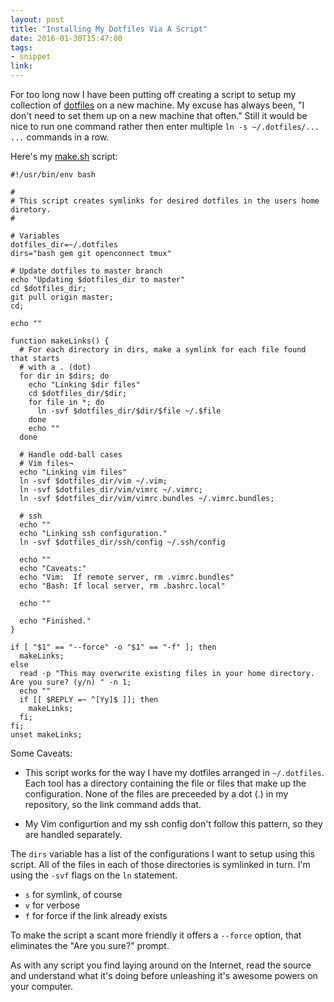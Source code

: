```yaml
---
layout: post
title: "Installing My Dotfiles Via A Script"
date: 2016-01-30T15:47:00
tags:
- snippet
link:
---
```

For too long now I have been putting off creating a script to setup my collection of [dotfiles](http://github.com/zanshin/dotfiles "dotfiles")
 on a
new machine. My excuse has always been, "I don't need to set them up on a new machine that often."
Still it would be nice to run one command rather then enter multiple `ln -s ~/.dotfiles/... ...`
commands in a row.

Here's my [make.sh](http://github.com/zanshin/dotfiles/blob/master/make.sh "make.sh") script:

    #!/usr/bin/env bash

    #
    # This script creates symlinks for desired dotfiles in the users home diretory.
    #

    # Variables
    dotfiles_dir=~/.dotfiles
    dirs="bash gem git openconnect tmux"

    # Update dotfiles to master branch
    echo "Updating $dotfiles_dir to master"
    cd $dotfiles_dir;
    git pull origin master;
    cd;

    echo ""

    function makeLinks() {
      # For each directory in dirs, make a symlink for each file found that starts
      # with a . (dot)
      for dir in $dirs; do
        echo "Linking $dir files"
        cd $dotfiles_dir/$dir;
        for file in *; do
          ln -svf $dotfiles_dir/$dir/$file ~/.$file
        done
        echo ""
      done

      # Handle odd-ball cases
      # Vim files¬
      echo "Linking vim files"
      ln -svf $dotfiles_dir/vim ~/.vim;
      ln -svf $dotfiles_dir/vim/vimrc ~/.vimrc;
      ln -svf $dotfiles_dir/vim/vimrc.bundles ~/.vimrc.bundles;

      # ssh
      echo ""
      echo "Linking ssh configuration."
      ln -svf $dotfiles_dir/ssh/config ~/.ssh/config

      echo ""
      echo "Caveats:"
      echo "Vim:  If remote server, rm .vimrc.bundles"
      echo "Bash: If local server, rm .bashrc.local"

      echo ""

      echo "Finished."
    }

    if [ "$1" == "--force" -o "$1" == "-f" ]; then
      makeLinks;
    else
      read -p "This may overwrite existing files in your home directory. Are you sure? (y/n) " -n 1;
      echo ""
      if [[ $REPLY =~ ^[Yy]$ ]]; then
        makeLinks;
      fi;
    fi;
    unset makeLinks;

Some Caveats:

* This script works for the way I have my dotfiles arranged in `~/.dotfiles`. Each tool has a directory containing the file or files that make up the configuration. None of the files are preceeded by a dot (.) in my repository, so the link command adds that.

* My Vim configurtion and my ssh config don't follow this pattern, so they are handled separately.

The `dirs` variable has a list of the configurations I want to setup using this script. All of the files in each of those directories is symlinked in turn. I'm using the `-svf` flags on the `ln` statement. 

* `s` for symlink, of course 
* `v` for verbose
* `f` for force if the link already exists

To make the script a scant more friendly it offers a `--force` option, that eliminates the "Are you sure?" prompt.

As with any script you find laying around on the Internet, read the source and understand what it's doing before unleashing it's awesome powers on your computer.
